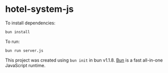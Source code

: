 # hotel-system-js

To install dependencies:

```bash
bun install
```

To run:

```bash
bun run server.js
```

This project was created using `bun init` in bun v1.1.8. [Bun](https://bun.sh) is a fast all-in-one JavaScript runtime.
